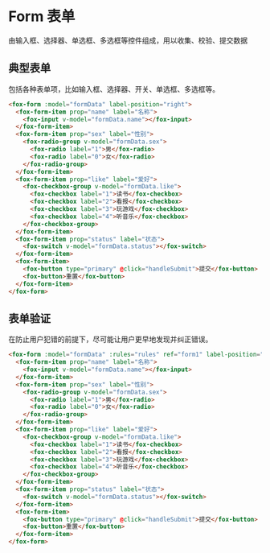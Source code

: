 # Form 表单

由输入框、选择器、单选框、多选框等控件组成，用以收集、校验、提交数据

## 典型表单

包括各种表单项，比如输入框、选择器、开关、单选框、多选框等。

```html
<fox-form :model="formData" label-position="right">
  <fox-form-item prop="name" label="名称">
    <fox-input v-model="formData.name"></fox-input>
  </fox-form-item>
  <fox-form-item prop="sex" label="性别">
    <fox-radio-group v-model="formData.sex">
      <fox-radio label="1">男</fox-radio>
      <fox-radio label="0">女</fox-radio>
    </fox-radio-group>
  </fox-form-item>
  <fox-form-item prop="like" label="爱好">
    <fox-checkbox-group v-model="formData.like">
      <fox-checkbox label="1">读书</fox-checkbox>
      <fox-checkbox label="2">看报</fox-checkbox>
      <fox-checkbox label="3">玩游戏</fox-checkbox>
      <fox-checkbox label="4">听音乐</fox-checkbox>
    </fox-checkbox-group>
  </fox-form-item>
  <fox-form-item prop="status" label="状态">
    <fox-switch v-model="formData.status"></fox-switch>
  </fox-form-item>
  <fox-form-item>
    <fox-button type="primary" @click="handleSubmit">提交</fox-button>
    <fox-button>重置</fox-button>
  </fox-form-item>
</fox-form>
```

## 表单验证

在防止用户犯错的前提下，尽可能让用户更早地发现并纠正错误。

```html
<fox-form :model="formData" :rules="rules" ref="form1" label-position="right">
  <fox-form-item prop="name" label="名称">
    <fox-input v-model="formData.name"></fox-input>
  </fox-form-item>
  <fox-form-item prop="sex" label="性别">
    <fox-radio-group v-model="formData.sex">
      <fox-radio label="1">男</fox-radio>
      <fox-radio label="0">女</fox-radio>
    </fox-radio-group>
  </fox-form-item>
  <fox-form-item prop="like" label="爱好">
    <fox-checkbox-group v-model="formData.like">
      <fox-checkbox label="1">读书</fox-checkbox>
      <fox-checkbox label="2">看报</fox-checkbox>
      <fox-checkbox label="3">玩游戏</fox-checkbox>
      <fox-checkbox label="4">听音乐</fox-checkbox>
    </fox-checkbox-group>
  </fox-form-item>
  <fox-form-item prop="status" label="状态">
    <fox-switch v-model="formData.status"></fox-switch>
  </fox-form-item>
  <fox-form-item>
    <fox-button type="primary" @click="handleSubmit">提交</fox-button>
    <fox-button>重置</fox-button>
  </fox-form-item>
</fox-form>
```

<script>
import { defineComponent } from "vue";
export default defineComponent({
    data() {
        return {
            formData: {
                name: "",
                sex: "",
                like: [],
                status: "",
            },
            rules: {
                name: [{ required: true, message: "名称不能为空", tiggers: ["change", "blur"] }],
                sex: [{ required: true, message: "性别为必选项", tiggers: "change" }],
                like: [{ required: true, type: "array", message: "爱好为必选项", tiggers: "change" }],
            },
        };
    },
    methods: {
        handleSubmit(val) {
            this.$refs["form1"].validate(valid => {
                if (valid) {
                    window.alert("提交成功");
                } else {
                    window.alert("表单校验失败");
                }
            });
        },
        ok1() {
            this.value = false;
        },
        cancel1() {
            this.value = false;
        },
    },
});
</script>
